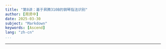 ```yaml
---
title: "第8讲：基于昇腾310B的钢琴指法识别"
author: [周贤中]
date: 2025-03-30
subject: "Markdown"
keywords: [Ascend]
lang: "zh-cn"
...
```

---


